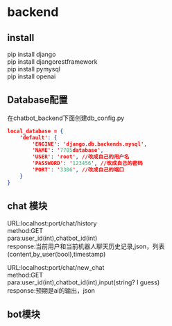 # backend

## install
pip install django\
pip install djangorestframework\
pip install pymysql\
pip install openai

## Database配置

在chatbot_backend下面创建db_config.py

```json
local_database = {
    'default': {
        'ENGINE': 'django.db.backends.mysql',
        'NAME': '7705database',
        'USER': 'root', //改成自己的用户名
        'PASSWORD': '123456', //改成自己的密码
        'PORT': '3306', //改成自己的端口
    }
}
```



## chat 模块
URL:localhost:port/chat/history\
method:GET\
para:user_id(int),chatbot_id(int)\
response:当前用户和当前机器人聊天历史记录,json，列表(content,by_user(bool),timestamp)

URL:localhost:port/chat/new_chat\
method:GET\
para:user_id(int),chatbot_id(int),input(string? I guess)\
response:预期是ai的输出，json

## bot模块